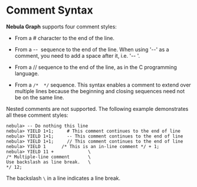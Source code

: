 # Comment Syntax

**Nebula Graph** supports four comment styles:

* From a # character to the end of the line.
* From a --  sequence to the end of the line. When using '--' as a comment, you need to add a space after it, i.e. '-- '.

* From a // sequence to the end of the line, as in the C programming language.
* From a `/*  */` sequence. This syntax enables a comment to extend over multiple lines because the beginning and closing sequences need not be on the same line.

Nested comments are not supported.
The following example demonstrates all these comment styles:

```ngql
nebula> -- Do nothing this line
nebula> YIELD 1+1;     # This comment continues to the end of line
nebula> YIELD 1+1;     -- This comment continues to the end of line
nebula> YIELD 1+1;     // This comment continues to the end of line
nebula> YIELD 1      /* This is an in-line comment */ + 1;
nebula> YIELD 11 +             \
/* Multiple-line comment       \
Use backslash as line break.   \
*/ 12;
```

The backslash `\` in a line indicates a line break.
